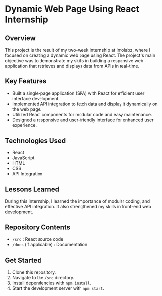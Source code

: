# Dynamic Web Page Using React Internship

## Overview
This project is the result of my two-week internship at Infolabz, where I focused on creating a dynamic web page using React. The project's main objective was to demonstrate my skills in building a responsive web application that retrieves and displays data from APIs in real-time.

## Key Features
- Built a single-page application (SPA) with React for efficient user interface development.
- Implemented API integration to fetch data and display it dynamically on the web page.
- Utilized React components for modular code and easy maintenance.
- Designed a responsive and user-friendly interface for enhanced user experience.

## Technologies Used
- React
- JavaScript
- HTML
- CSS
- API Integration

## Lessons Learned
During this internship, I learned the importance of modular coding, and effective API integration. It also strengthened my skills in front-end web development.

## Repository Contents
- `/src` : React source code
- `/docs` (if applicable) : Documentation

## Get Started
1. Clone this repository.
2. Navigate to the `/src` directory.
3. Install dependencies with `npm install`.
4. Start the development server with `npm start`.
